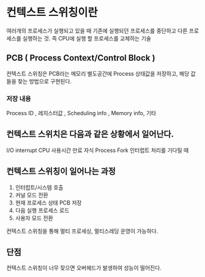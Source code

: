 # 컨텍스트 스위칭이란
여러개의 프로세스가 실행되고 있을 때 기존에 실행되던 프로세스를 중단하고 다른 프로세스를 실행하는 것. 즉 CPU에 실행 할
프로세스를 교체하는 기술

## PCB ( Process Context/Control Block )
컨텍스트 스위칭은 PCB라는 메모리 별도공간에 Process 상태값을 저장하고, 해당 값들을 찾는 방법으로 구현된다.
### 저장 내용
Process ID , 레지스터값 , Scheduling info , Memory info, 기타

## 컨텍스트 스위치은 다음과 같은 상황에서 일어난다.
I/O interrupt
CPU 사용시간 만료
자식 Process Fork
인터럽트 처리를 기다릴 때

## 컨텍스트 스위칭이 일어나는 과정
1. 인터럽트/시스템 호출
2. 커널 모드 전환
3. 현재 프로세스 상태 PCB 저장
4. 다음 실행 프로세스 로드
5. 사용자 모드 전환

컨텍스트 스위칭을 통해 멀티 프로세싱, 멀티스레딩 운영이 가능하다.

## 단점
컨텍스트 스위칭이 너무 잦으면 오버헤드가 발생하여 성능이 떨어진다.
